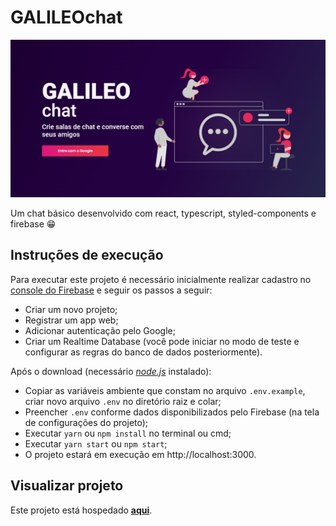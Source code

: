 # GALILEOchat

[![GALILEOchat](https://github.com/camilaheinzmann/galileo-chat/blob/main/src/assets/img/galileo.png)](https://galileo-chat.vercel.app/)

Um chat básico desenvolvido com react, typescript, styled-components e firebase 😁

## Instruções de execução

Para executar este projeto é necessário inicialmente realizar cadastro no [console do Firebase](https://console.firebase.google.com/) e seguir os passos a seguir:

- Criar um novo projeto;
- Registrar um app web;
- Adicionar autenticação pelo Google;
- Criar um Realtime Database (você pode iniciar no modo de teste e configurar as regras do banco de dados posteriormente).

Após o download (necessário _[node.js](https://nodejs.org/)_ instalado):

- Copiar as variáveis ambiente que constam no arquivo `.env.example`, criar novo arquivo `.env` no diretório raiz e colar;
- Preencher `.env` conforme dados disponibilizados pelo Firebase (na tela de configurações do projeto);
- Executar `yarn` ou `npm install` no terminal ou cmd;
- Executar `yarn start` ou `npm start`;
- O projeto estará em execução em http://localhost:3000.

## Visualizar projeto

Este projeto está hospedado **[aqui](https://galileo-chat.vercel.app/)**.
